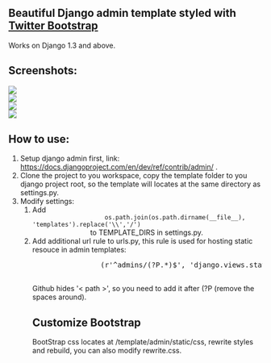 <h2>Beautiful Django admin template styled with <a href="http://twitter.github.com/bootstrap/">Twitter Bootstrap</a></h2>

<div>Works on Django 1.3 and above.</div>

<h2>Screenshots:</h2>
<div >
    <img src="https://lh5.googleusercontent.com/-YPSx9j0czfg/T2v-QhxTbZI/AAAAAAAAABc/YLo_5nRp6Zo/s433/login.png" />
    <br />
    <img src="https://lh5.googleusercontent.com/-J5YFiMBq6Tc/T2v-PKx3TWI/AAAAAAAAABA/aJWHPIQ7c7s/s1063/home.png" />
    <br />
    <img src="https://lh4.googleusercontent.com/-CirIZtAqdRI/T2v-QI6ikWI/AAAAAAAAABQ/kQz1jEtXPuE/s394/list.png" />
    <br />
    <img src="https://lh4.googleusercontent.com/-ZqZb1Dj4tqc/T2v-PA3ioGI/AAAAAAAAABE/2h04vED09Sc/s543/change_password.png" />
</div>

<h2>How to use:</h2>

<ol>
    <li>Setup django admin first, link: <a href="https://docs.djangoproject.com/en/dev/ref/contrib/admin/">https://docs.djangoproject.com/en/dev/ref/contrib/admin/</a> .</li>
    <li>Clone the project to you workspace, copy the template folder to you django project root, so the template will locates at the same directory as settings.py. </li>
    <li>Modify settings:
        <ol>
            <li>Add 
                <code>
                    os.path.join(os.path.dirname(__file__), 'templates').replace('\\','/')
                </code>
                to TEMPLATE_DIRS in settings.py.
            </li>
            <li>
                Add additional url rule to urls.py, this rule is used for hosting static resouce in admin templates:
                <pre >
                (r'^admins/(?P<path>.*)$', 'django.views.static.serve', {'document_root': '/your_project_directory/project_name/project_folder/templates/admin/static', 'show_indexes': True}),
                </pre>
                Github hides '< path >', so you need to add it after (?P (remove the spaces around).
            </li>
        <ol>
    </li>
</ol>

<h2>Customize Bootstrap</h2>

<div>BootStrap css locates at /template/admin/static/css, rewrite styles and rebuild, you can also modify rewrite.css.</div>

